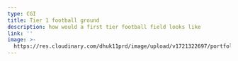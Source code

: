 ```yaml
---
type: CGI
title: Tier 1 football ground
description: how would a first tier football field looks like
link: ''
image: >-
  https://res.cloudinary.com/dhuk11prd/image/upload/v1721322697/portfolio-tina/tier_3_green-min_tuoghf.png
---
```



